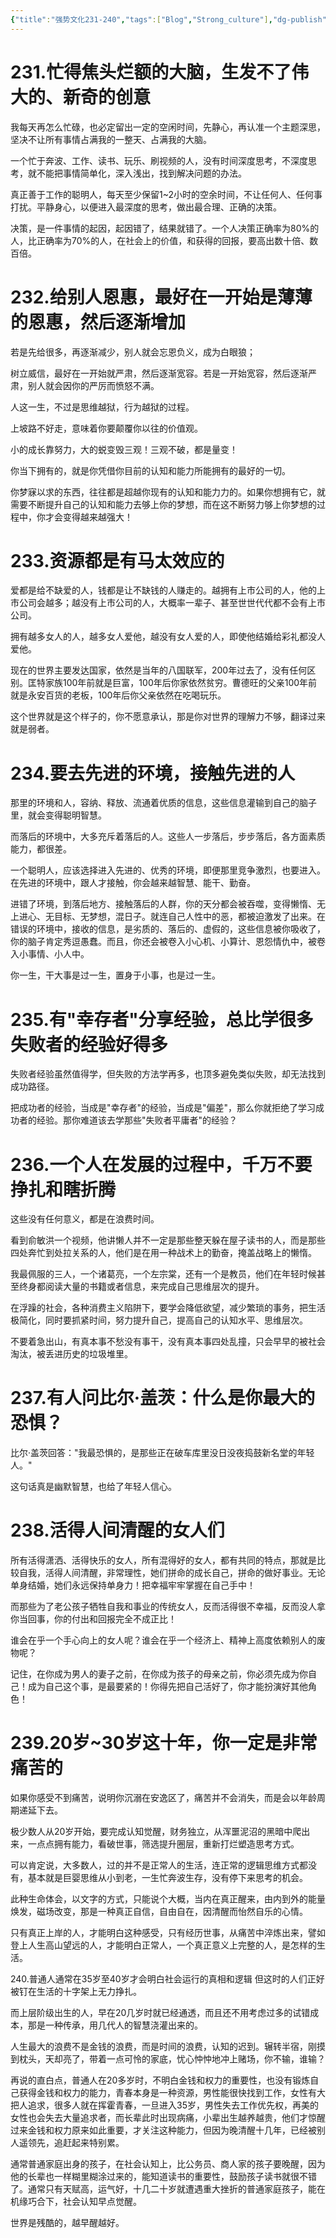 ```yaml
---
{"title":"强势文化231-240","tags":["Blog","Strong_culture"],"dg-publish":true,"dg-note-icon":5,"permalink":"/🌓Interest_兴趣/Exalt/强势文化/24强势文化231-240/","dgPassFrontmatter":true,"noteIcon":5,"created":"2024-09-18T19:15:36.318+08:00","updated":"2024-09-19T11:30:14.339+08:00"}
---
```


# 231.忙得焦头烂额的大脑，生发不了伟大的、新奇的创意

我每天再怎么忙碌，也必定留出一定的空闲时间，先静心，再认准一个主题深思，坚决不让所有事情占满我的一整天、占满我的大脑。

一个忙于奔波、工作、读书、玩乐、刷视频的人，没有时间深度思考，不深度思考，就不能把事情简单化，深入浅出，找到解决问题的办法。

真正善于工作的聪明人，每天至少保留1~2小时的空余时间，不让任何人、任何事打扰。平静身心，以便进入最深度的思考，做出最合理、正确的决策。

决策，是一件事情的起因，起因错了，结果就错了。一个人决策正确率为80%的人，比正确率为70%的人，在社会上的价值，和获得的回报，要高出数十倍、数百倍。

# 232.给别人恩惠，最好在一开始是薄薄的恩惠，然后逐渐增加

若是先给很多，再逐渐减少，别人就会忘恩负义，成为白眼狼；

树立威信，最好在一开始就严肃，然后逐渐宽容。若是一开始宽容，然后逐渐严肃，别人就会因你的严厉而愤怒不满。

人这一生，不过是思维越狱，行为越狱的过程。

上坡路不好走，意味着你要颠覆你以往的价值观。

小的成长靠努力，大的蜕变毁三观！三观不破，都是量变！

你当下拥有的，就是你凭借你目前的认知和能力所能拥有的最好的一切。

你梦寐以求的东西，往往都是超越你现有的认知和能力力的。如果你想拥有它，就需要不断提升自己的认知和能力去够上你的梦想，而在这不断努力够上你梦想的过程中，你才会变得越来越强大！

# 233.资源都是有马太效应的

爱都是给不缺爱的人，钱都是让不缺钱的人赚走的。越拥有上市公司的人，他的上市公司会越多；越没有上市公司的人，大概率一辈子、甚至世世代代都不会有上市公司。

拥有越多女人的人，越多女人爱他，越没有女人爱的人，即使他结婚给彩礼都没人爱他。

现在的世界主要发达国家，依然是当年的八国联军，200年过去了，没有任何区别。匡特家族100年前就是巨富，100年后你家依然贫穷。曹德旺的父亲100年前就是永安百货的老板，100年后你父亲依然在吃喝玩乐。

这个世界就是这个样子的，你不愿意承认，那是你对世界的理解力不够，翻译过来就是弱者。

# 234.要去先进的环境，接触先进的人

那里的环境和人，容纳、释放、流通着优质的信息，这些信息灌输到自己的脑子里，就会变得聪明智慧。

而落后的环境中，大多充斥着落后的人。这些人一步落后，步步落后，各方面素质能力，都很差。

一个聪明人，应该选择进入先进的、优秀的环境，即便那里竞争激烈，也要进入。在先进的环境中，跟人才接触，你会越来越智慧、能干、勤奋。

进错了环境，到落后地方、接触落后的人群，你的天分都会被吞噬，变得懒惰、无上进心、无目标、无梦想，混日子。就连自己人性中的恶，都被迫激发了出来。在错误的环境中，接收的信息，是劣质的、落后的、虚假的，这些信息被你吸收了，你的脑子肯定秀逗愚蠢。而且，你还会被卷入小心机、小算计、恩怨情仇中，被卷入小事情、小人中。

你一生，干大事是过一生，置身于小事，也是过一生。

# 235.有"幸存者"分享经验，总比学很多失败者的经验好得多

失败者经验虽然值得学，但失败的方法学再多，也顶多避免类似失败，却无法找到成功路径。

把成功者的经验，当成是"幸存者"的经验，当成是"偏差"，那么你就拒绝了学习成功者的经验。那你难道该去学那些"失败者平庸者"的经验？

# 236.一个人在发展的过程中，千万不要挣扎和瞎折腾

这些没有任何意义，都是在浪费时间。

看到俞敏洪一个视频，他讲懒人并不一定是那些整天躲在屋子读书的人，而是那些四处奔忙到处拉关系的人，他们是在用一种战术上的勤奋，掩盖战略上的懒惰。

我最佩服的三人，一个诸葛亮，一个左宗棠，还有一个是教员，他们在年轻时候甚至终身都阅读大量的书籍或者信息，来完成自己思维层次的提升。

在浮躁的社会，各种消费主义陷阱下，要学会降低欲望，减少繁琐的事务，把生活极简化，同时要抓紧时间，努力提升自己，提高自己的认知水平、思维层次。

不要着急出山，有真本事不愁没有事干，没有真本事四处乱撞，只会早早的被社会淘汰，被丢进历史的垃圾堆里。

# 237.有人问比尔·盖茨：什么是你最大的恐惧？

比尔·盖茨回答："我最恐惧的，是那些正在破车库里没日没夜捣鼓新名堂的年轻人。"

这句话真是幽默智慧，也给了年轻人信心。

# 238.活得人间清醒的女人们

所有活得潇洒、活得快乐的女人，所有混得好的女人，都有共同的特点，那就是比较自我，活得人间清醒，非常理性，她们拼命的成长自己，拼命的做好事业。无论单身结婚，她们永远保持单身力！把幸福牢牢掌握在自己手中！

而那些为了老公孩子牺牲自我和事业的传统女人，反而活得很不幸福，反而没人拿你当回事，你的付出和回报完全不成正比！

谁会在乎一个手心向上的女人呢？谁会在乎一个经济上、精神上高度依赖别人的废物呢？

记住，在你成为男人的妻子之前，在你成为孩子的母亲之前，你必须先成为你自己！成为自己这个事，是最要紧的！你得先把自己活好了，你才能扮演好其他角色！

# 239.20岁~30岁这十年，你一定是非常痛苦的

如果你感受不到痛苦，说明你沉溺在安逸区了，痛苦并不会消失，而是会以年龄周期递延下去。

极少数人从20岁开始，要完成认知觉醒，财务独立，从浑噩泥沼的黑暗中爬出来，一点点拥有能力，看破世事，筛选提升圈层，重新打烂塑造思考方式。

可以肯定说，大多数人，过的并不是正常人的生活，连正常的逻辑思维方式都没有，基本就是巨婴思维从小到老，一生忙奔波生存，没有停下来思考的机会。

此种生命体会，以文字的方式，只能说个大概，当内在真正醒来，由内到外的能量焕发，磁场改变，那是一种真正自信，自由自在，因清醒而怡然自乐的心情。

只有真正上岸的人，才能明白这种感受，只有经历世事，从痛苦中淬炼出来，譬如登上人生高山望远的人，才能明白正常人，一个真正意义上完整的人，是怎样的生活。

240.普通人通常在35岁至40岁才会明白社会运行的真相和逻辑
但这时的人们正好被钉在生活的十字架上无力挣扎。

而上层阶级出生的人，早在20几岁时就已经通透，而且还不用考虑过多的试错成本，那是一种传承，用几代人的智慧浇灌出来的。

人生最大的浪费不是金钱的浪费，而是时间的浪费，认知的迟到。辗转半宿，刚摸到枕头，天却亮了，带着一点可怜的家底，忧心忡忡地冲上赌场，你不输，谁输？

再说的直白点，普通人在20多岁时，不明白金钱和权力的重要性，也没有锻炼自己获得金钱和权力的能力，青春本身是一种资源，男性能很快找到工作，女性有大把人追求，很多人就在挥霍青春，一旦进入35岁，男性失去工作优先权，再美的女性也会失去大量追求者，而长辈此时出现病痛，小辈出生越养越贵，他们才惊醒过来金钱和权力原来如此重要，才关注这种能力，但因为晚清醒十几年，已经被别人遥领先，追赶起来特别累。

通常普通家庭出身的孩子，在社会认知上，比公务员、商人家的孩子要晚醒，因为他的长辈也一样糊里糊涂过来的，能知道读书的重要性，鼓励孩子读书就很不错了。通常只有天赋高，运气好，十几二十岁就遭遇重大挫折的普通家庭孩子，能在机缘巧合下，社会认知早点觉醒。

世界是残酷的，越早醒越好。